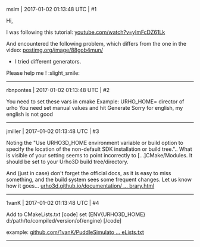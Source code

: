 msim | 2017-01-02 01:13:48 UTC | #1

Hi,

I was following this tutorial:
[youtube.com/watch?v=yImFcDZ61Lk](https://www.youtube.com/watch?v=yImFcDZ61Lk)

And encountered the following problem, which differs from the one in the video:
[postimg.org/image/88gob4mun/](https://postimg.org/image/88gob4mun/)

* I tried different generators.

Please help me ! :slight_smile:

-------------------------

rbnpontes | 2017-01-02 01:13:48 UTC | #2

You need to set these vars in cmake
Example: 
URHO_HOME= director of urho
You need set manual values and hit Generate
Sorry for english, my english is not good

-------------------------

jmiller | 2017-01-02 01:13:48 UTC | #3

Noting the "Use URHO3D_HOME environment variable or build option to specify the location of the non-default SDK installation or build tree."..
What is visible of your setting seems to point incorrectly to [...]CMake/Modules. It should be set to your Urho3D build tree/directory.

And (just in case) don't forget the official docs, as it is easy to miss something, and the build system sees some frequent changes. Let us know how it goes...
[urho3d.github.io/documentation/ ... brary.html](https://urho3d.github.io/documentation/HEAD/_using_library.html)

-------------------------

1vanK | 2017-01-02 01:13:48 UTC | #4

Add to CMakeLists.txt
[code]
set (ENV{URHO3D_HOME} d:/path/to/compiled/version/of/engine)
[/code]

example: [github.com/1vanK/PuddleSimulato ... eLists.txt](https://github.com/1vanK/PuddleSimulator/blob/master/GameSrc/CMakeLists.txt)

-------------------------

